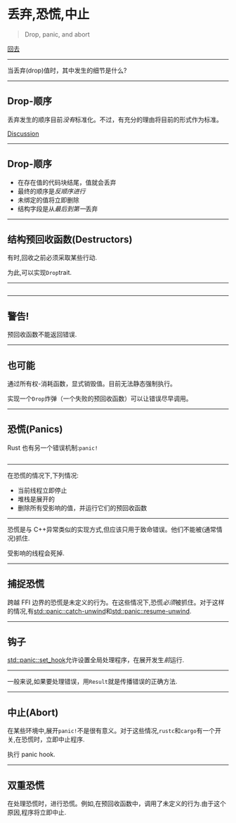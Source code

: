 # 丢弃,恐慌,中止

> Drop, panic, and abort

[回去](toc/default.html)

---

当丢弃(drop)值时，其中发生的细节是什么?

---

## Drop-顺序

丢弃发生的顺序目前*没有*标准化。不过，有充分的理由将目前的形式作为标准。

[Discussion](https://github.com/rust-lang/rfcs/issues/1857)

---

## Drop-顺序

- 在存在值的代码块结尾，值就会丢弃
- 最终的顺序是*反顺序进行*
- 未绑定的值将立即删除
- 结构字段是从*最后到第一*丢弃

---

## 结构预回收函数(Destructors)

有时,回收之前必须采取某些行动.

为此,可以实现`Drop`trait.

---

<pre><code data-source="chapters/shared/code/drop-panic-abort/1.rs" data-trim="hljs rust"></code></pre>

---

## 警告!

预回收函数不能返回错误.

---

## 也可能

通过所有权-消耗函数，显式销毁值。目前无法静态强制执行。

实现一个`Drop`炸弹（一个失败的预回收函数）可以让错误尽早调用。

---

## 恐慌(Panics)

Rust 也有另一个错误机制:`panic!`

<pre><code data-source="chapters/shared/code/drop-panic-abort/2.rs" data-trim="hljs rust"></code></pre>

---

在恐慌的情况下,下列情况:

- 当前线程立即停止
- 堆栈是展开的
- 删除所有受影响的值，并运行它们的预回收函数

---

恐慌是与 C++异常类似的实现方式,但应该只用于致命错误。他们不能被(通常情况)抓住.

受影响的线程会死掉.

---

## 捕捉恐慌

跨越 FFI 边界的恐慌是未定义的行为。在这些情况下,恐慌*必须*被抓住。对于这样的情况,有[std::panic::catch-unwind](https://doc.rust-lang.org/std/panic/fn.catch_unwind.html)和[std::panic::resume-unwind](https://doc.rust-lang.org/std/panic/fn.resume_unwind.html).

---

## 钩子

[std::panic::set_hook](https://doc.rust-lang.org/std/panic/fn.set_hook.html)允许设置全局处理程序，在展开发生*前*运行.

---

一般来说,如果要处理错误，用`Result`就是传播错误的正确方法.

---

## 中止(Abort)

在某些环境中,展开`panic!`不是很有意义。对于这些情况,`rustc`和`cargo`有一个开关,在恐慌时，立即中止程序.

执行 panic hook.

---

## 双重恐慌

在处理恐慌时，进行恐慌。例如,在预回收函数中，调用了未定义的行为.由于这个原因,程序将立即中止.
